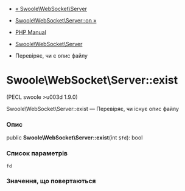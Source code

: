 - [« Swoole\WebSocket\Server](class.swoole-websocket-server.md)
- [Swoole\WebSocket\Server::on »](swoole-websocket-server.on.md)

- [PHP Manual](index.md)
- [Swoole\WebSocket\Server](class.swoole-websocket-server.md)
- Перевіряє, чи є опис файлу

# Swoole\WebSocket\Server::exist

(PECL swoole \>u003d 1.9.0)

Swoole\WebSocket\Server::exist — Перевіряє, чи існує опис файлу

### Опис

public **Swoole\WebSocket\Server::exist**(int `$fd`): bool

### Список параметрів

`fd`

### Значення, що повертаються
